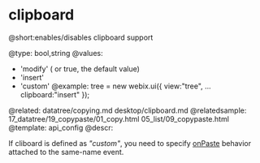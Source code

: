 clipboard
=============


@short:enables/disables clipboard support
	

@type: bool,string
@values:
- 'modify' ( or true, the default value)
- 'insert'
- 'custom'
@example:
tree = new webix.ui({
    view:"tree",
    ...
    clipboard:"insert"
});

@related:
	datatree/copying.md
    desktop/clipboard.md
@relatedsample:
	17_datatree/19_copypaste/01_copy.html
    05_list/09_copypaste.html
@template:	api_config
@descr:

If cliboard  is defined as *"custom"*, you need to specify [onPaste](api/copypaste_onpaste_event.md) behavior attached to the same-name event. 


